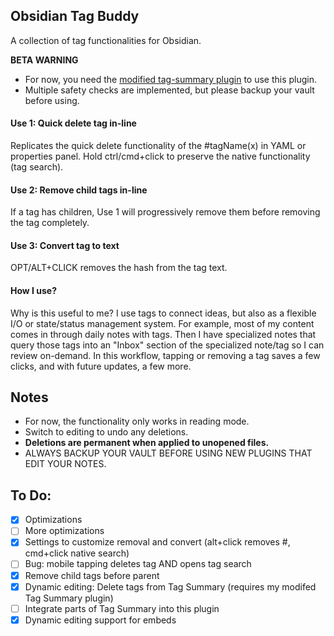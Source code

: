 ## Obsidian Tag Buddy
A collection of tag functionalities for Obsidian. 

**BETA WARNING**
- For now, you need the [modified tag-summary plugin](https://github.com/moremeyou/tag-summary/tree/Tag-Summary-Mod) to use this plugin. 
- Multiple safety checks are implemented, but please backup your vault before using.

#### Use 1: Quick delete tag in-line
Replicates the quick delete functionality of the #tagName(x) in YAML or properties panel. Hold ctrl/cmd+click to preserve the native functionality (tag search).

#### Use 2: Remove child tags in-line
If a tag has children, Use 1 will progressively remove them before removing the tag completely.

#### Use 3: Convert tag to text
OPT/ALT+CLICK removes the hash from the tag text.  

#### How I use?
Why is this useful to me? I use tags to connect ideas, but also as a flexible I/O or state/status management system. For example, most of my content comes in through daily notes with tags. Then I have specialized notes that query those tags into an "Inbox" section of the specialized note/tag so I can review on-demand. In this workflow, tapping or removing a tag saves a few clicks, and with future updates, a few more. 

## Notes
- For now, the functionality only works in reading mode. 
- Switch to editing to undo any deletions. 
- **Deletions are permanent when applied to unopened files.**
- ALWAYS BACKUP YOUR VAULT BEFORE USING NEW PLUGINS THAT EDIT YOUR NOTES. 

## To Do:
- [x] Optimizations 
- [ ] More optimizations
- [x] Settings to customize removal and convert (alt+click removes #, cmd+click native search)
- [ ] Bug: mobile tapping deletes tag AND opens tag search
- [x] Remove child tags before parent
- [x] Dynamic editing: Delete tags from Tag Summary (requires my modifed Tag Summary plugin)
- [ ] Integrate parts of Tag Summary into this plugin
- [x] Dynamic editing support for embeds
